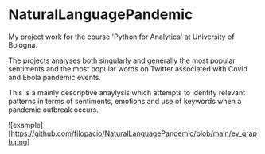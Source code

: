 # NaturalLanguagePandemic
My project work for the course 'Python for Analytics' at University of Bologna.

The projects analyses both singularly and generally the most popular sentiments and the most popular words on Twitter associated with Covid and Ebola pandemic events.

This is a mainly descriptive anaylysis which attempts to identify relevant patterns in terms of sentiments, emotions and use of keywords when a pandemic outbreak occurs.

![example][https://github.com/filopacio/NaturalLanguagePandemic/blob/main/ev_graph.png]
